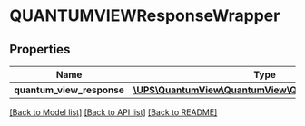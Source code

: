 # QUANTUMVIEWResponseWrapper

## Properties
Name | Type | Description | Notes
------------ | ------------- | ------------- | -------------
**quantum_view_response** | [**\UPS\QuantumView\QuantumView\QuantumViewResponse**](QuantumViewResponse.md) |  | 

[[Back to Model list]](../../README.md#documentation-for-models) [[Back to API list]](../../README.md#documentation-for-api-endpoints) [[Back to README]](../../README.md)

